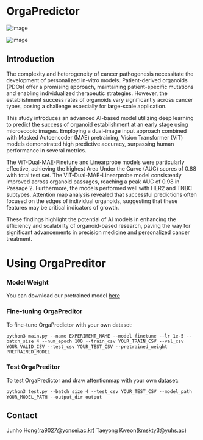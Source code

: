 # OrgaPredictor
<img alt="image" src="https://github.com/user-attachments/assets/9716c549-aa9c-4922-b932-f5223603401f"><br>

<img alt="image" src="https://github.com/user-attachments/assets/44b0f1aa-5a26-4ffa-99a8-22087fd390ac">



## Introduction

The complexity and heterogeneity of cancer pathogenesis necessitate the development of personalized in-vitro models. Patient-derived organoids (PDOs) offer a promising approach, maintaining patient-specific mutations and enabling individualized therapeutic strategies. However, the establishment success rates of organoids vary significantly across cancer types, posing a challenge especially for large-scale application. 

This study introduces an advanced AI-based model utilizing deep learning to predict the success of organoid establishment at an early stage using microscopic images. Employing a dual-image input approach combined with Masked Autoencoder (MAE) pretraining, Vision Transformer (ViT) models demonstrated high predictive accuracy, surpassing human performance in several metrics. 

The ViT-Dual-MAE-Finetune and Linearprobe models were particularly effective, achieving the highest Area Under the Curve (AUC) scores of 0.88 with total test set. The ViT-Dual-MAE-Linearprobe model consistently improved across organoid passages, reaching a peak AUC of 0.98 in Passage 2. Furthermore, the models performed well with HER2 and TNBC subtypes. Attention map analysis revealed that successful predictions often focused on the edges of individual organoids, suggesting that these features may be critical indicators of growth. 

These findings highlight the potential of AI models in enhancing the efficiency and scalability of organoid-based research, paving the way for significant advancements in precision medicine and personalized cancer treatment.



# Using OrgaPreditor


### Model Weight

You can download our pretrained model [here](https://drive.google.com/drive/folders/147yj6spRwFj_dgMgdvVzxT7VM96X-F2N?usp=sharing)


### Fine-tuning OrgaPreditor
To fine-tune OrgaPredictor with your own dataset:

```
python3 main.py --name EXPERIMENT_NAME --model finetune --lr 1e-5 --batch_size 4 --num_epoch 100 --train_csv YOUR_TRAIN_CSV --val_csv YOUR_VALID_CSV --test_csv YOUR_TEST_CSV --pretrained_weight PRETRAINED_MODEL
```

### Test OrgaPreditor
To test OrgaPredictor and draw attentionmap with your own dataset:

```
python3 test.py --batch_size 4 --test_csv YOUR_TEST_CSV --model_path YOUR_MODEL_PATH --output_dir output
```


## Contact
Junho Hong(ra9027@yonsei.ac.kr) Taeyong Kweon(kmskty3@yuhs.ac)


